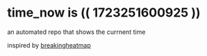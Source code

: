 # time_now is (( 1723251600925 ))

an automated repo that shows the currnent time

inspired by [breakingheatmap](https://github.com/breakingheatmap/breakingheatmap)